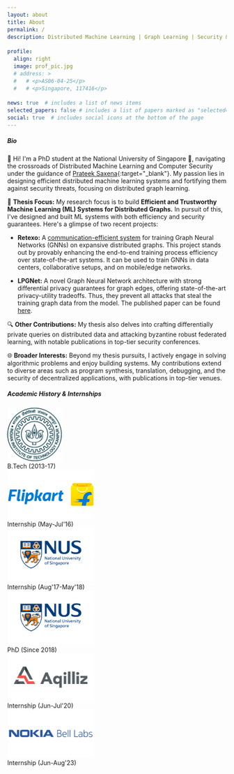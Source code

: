 ```yaml
---
layout: about
title: About
permalink: /
description: Distributed Machine Learning | Graph Learning | Security & Privacy

profile:
  align: right
  image: prof_pic.jpg
  # address: >
  #   # <p>AS06-04-25</p>
  #   # <p>Singapore, 117416</p>

news: true  # includes a list of news items
selected_papers: false # includes a list of papers marked as "selected={true}"
social: true  # includes social icons at the bottom of the page
---
```


<!-- Write your biography here. Tell the world about yourself. Link to your favorite [subreddit](http://reddit.com){:target="\_blank"}. You can put a picture in, too. The code is already in, just name your picture `prof_pic.jpg` and put it in the `img/` folder. -->

##### **Bio**
👋 Hi! I'm a PhD student at the National University of Singapore 🦁, navigating the crossroads of Distributed Machine Learning and Computer Security under the guidance of [Prateek Saxena](https://www.comp.nus.edu.sg/~prateeks/){:target="\_blank"}. My passion lies in designing efficient distributed machine learning systems and fortifying them against security threats, focusing on distributed graph learning.

🚀 **Thesis Focus:** My research focus is to build **Efficient and Trustworthy Machine Learning (ML) Systems for Distributed Graphs.** In pursuit of this, I've designed and built ML systems with both efficiency and security guarantees. Here's a glimpse of two recent projects:

 - **Retexo:** A [communication-efficient system](https://github.com/aashishkolluri/retexo-distributed) for training Graph Neural Networks (GNNs) on expansive distributed graphs. This project stands out by provably enhancing the end-to-end training process efficiency over state-of-the-art systems. It can be used to train GNNs in data centers, collaborative setups, and on mobile/edge networks.

 - **LPGNet:** A novel Graph Neural Network architecture with strong differential privacy guarantees for graph edges, offering state-of-the-art privacy-utility tradeoffs. Thus, they prevent all attacks that steal the training graph data from the model. The published paper can be found [here](https://dl.acm.org/doi/abs/10.1145/3548606.3560705).

🔍 **Other Contributions:** My thesis also delves into crafting differentially private queries on distributed data and attacking byzantine robust federated learning, with notable publications in top-tier security conferences.

🌐 **Broader Interests:** Beyond my thesis pursuits, I actively engage in solving algorithmic problems and enjoy building systems. My contributions extend to diverse areas such as program synthesis, translation, debugging, and the security of decentralized applications, with publications in top-tier venues.

##### **Academic History & Internships**
<!-- ![](/assets/img/iitk.png)
*B.Tech (2013-17)* -->
<figurec>
<img src="/assets/img/iitk.png" alt="drawing" width="125" />
<figcaption>B.Tech (2013-17)</figcaption>
</figurec>
<figurec>
<img src="/assets/img/flipkart.png" alt="drawing" width="200" />
<figcaption>Internship (May-Jul'16)</figcaption>
</figurec>
<figurec>
<img src="/assets/img/nus_logo.jpeg" alt="drawing" width="200" />
<figcaption>Internship (Aug'17-May'18)</figcaption>
</figurec>
<figurec>
<img src="/assets/img/nus_logo.jpeg" alt="drawing" width="200" />
<figcaption>PhD (Since 2018)</figcaption>
</figurec>
<figurec>
<img src="/assets/img/aqilliz.png" alt="drawing" width="200" />
<figcaption>Internship (Jun-Jul'20)</figcaption>
</figurec>
<figurec>
<img src="/assets/img/bell_labs.png" alt="drawing" width="200" />
<figcaption>Internship (Jun-Aug'23)</figcaption>
</figurec>